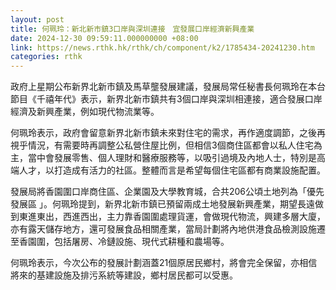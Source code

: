 ```yaml
---
layout: post
title: 何珮玲：新北新市鎮3口岸與深圳連接　宜發展口岸經濟新興產業
date: 2024-12-30 09:59:11.000000000 +08:00
link: https://news.rthk.hk/rthk/ch/component/k2/1785434-20241230.htm
categories: rthk
---
```


政府上星期公布新界北新市鎮及馬草壟發展建議，發展局常任秘書長何珮玲在本台節目《千禧年代》表示，新界北新市鎮共有3個口岸與深圳相連接，適合發展口岸經濟及新興產業，例如現代物流業等。

何珮玲表示，政府會留意新界北新市鎮未來對住宅的需求，再作適度調節，之後再視乎情況，有需要時再調整公私營住屋比例，但相信3個商住區都會以私人住宅為主，當中會發展零售、個人理財和醫療服務等，以吸引過境及內地人士，特別是高端人才，以打造成有活力的社區。整體而言是希望每個住宅區都有商業設施配置。

發展局將香園圍口岸商住區、企業園及大學教育城，合共206公頃土地列為「優先發展區 」。何珮玲提到，新界北新市鎮已預留兩成土地發展新興產業，期望長遠做到東進東出，西進西出，主力靠香園圍處理貨運，會做現代物流，興建多層大廈，亦有露天儲存地方，還可發展食品相關產業，當局計劃將內地供港食品檢測設施遷至香園圍，包括屠房、冷鏈設施、現代式耕種和農場等。

何珮玲表示，今次公布的發展計劃涵蓋21個原居民鄉村，將會完全保留，亦相信將來的基建設施及排污系統等建設，鄉村居民都可以受惠。
